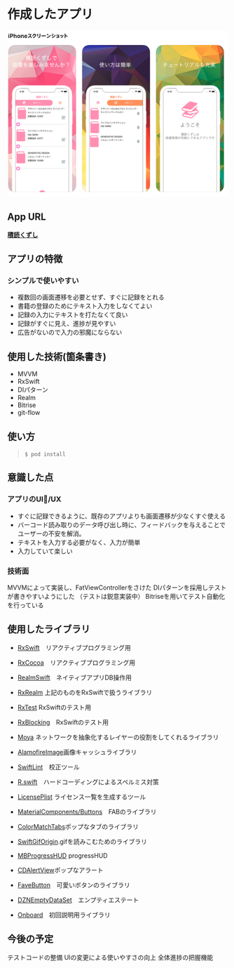 # 作成したアプリ

![appImage](./ReadmeImages/appImage.png)

## App URL

**[積読くずし](https://apps.apple.com/us/app/%E7%A9%8D%E8%AA%AD%E3%81%8F%E3%81%9A%E3%81%97/id1508001531?l=ja&ls=1)**

## アプリの特徴
### シンプルで使いやすい

 - 複数回の画面遷移を必要とせず、すぐに記録をとれる
 - 書籍の登録のためにテキスト入力をしなくてよい
 - 記録の入力にテキストを打たなくて良い
 - 記録がすぐに見え、進捗が見やすい
 - 広告がないので入力の邪魔にならない

## 使用した技術(箇条書き)

- MVVM
- RxSwift
- DIパターン
- Realm
- Bitrise
- git-flow

## 使い方
 
> `$ pod install`

## 意識した点
### アプリのUI/UX

 - すぐに記録できるように、既存のアプリよりも画面遷移が少なくすぐ使える
 - バーコード読み取りのデータ呼び出し時に、フィードバックを与えることでユーザーの不安を解消。
 - テキストを入力する必要がなく、入力が簡単
 - 入力していて楽しい

### 技術面
  MVVMによって実装し、FatViewControllerをさけた
  DIパターンを採用しテストが書きやすいようにした
    （テストは鋭意実装中）
  Bitriseを用いてテスト自動化を行っている
  
## 使用したライブラリ

 - [RxSwift](https://github.com/ReactiveX/RxSwift)　リアクティブプログラミング用 
 -  [RxCocoa](https://github.com/ReactiveX/RxSwift/tree/master/RxCocoa)　リアクティブプログラミング用
 - [RealmSwift](https://realm.io/docs/swift/latest)　ネイティブアプリDB操作用
 - [RxRealm](https://github.com/RxSwiftCommunity/RxRealm) 上記のものをRxSwiftで扱うライブラリ
 - [RxTest](https://github.com/ReactiveX/RxSwift/tree/master/RxTest) RxSwiftのテスト用
 - [RxBlocking](https://github.com/ReactiveX/RxSwift/tree/master/RxBlocking)　RxSwiftのテスト用
 - [Moya](https://github.com/Moya/Moya) ネットワークを抽象化するレイヤーの役割をしてくれるライブラリ
 - [AlamofireImage](https://github.com/Alamofire/AlamofireImage)画像キャッシュライブラリ
 
 - [SwiftLint](https://github.com/realm/SwiftLint)　校正ツール
 - [R.swift](https://github.com/mac-cain13/R.swift)　ハードコーディングによるスペルミス対策
 - [LicensePlist](https://github.com/mono0926/LicensePlist) ライセンス一覧を生成するツール
 
 - [MaterialComponents/Buttons](https://material.io/develop/ios/components/buttons/)　FABのライブラリ
 - [ColorMatchTabs](https://github.com/Yalantis/ColorMatchTabs)ポップなタブのライブラリ
 -  [SwiftGifOrigin](https://github.com/swiftgif/SwiftGif).gifを読みこむためのライブラリ
 - [MBProgressHUD](https://github.com/jdg/MBProgressHUD)  progressHUD
 - [CDAlertView](https://github.com/candostdagdeviren/CDAlertView)ポップなアラート
 - [FaveButton](https://github.com/janselv/fave-button)　可愛いボタンのライブラリ
 - [DZNEmptyDataSet](https://github.com/dzenbot/DZNEmptyDataSet)　エンプティエステート
 - [Onboard](https://github.com/mamaral/Onboard)　初回説明用ライブラリ

## 今後の予定
テストコードの整備
UIの変更による使いやすさの向上
全体進捗の把握機能
